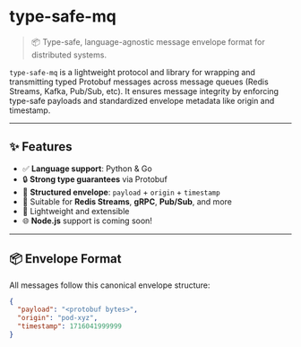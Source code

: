 # type-safe-mq

> 📦 Type-safe, language-agnostic message envelope format for distributed systems.

`type-safe-mq` is a lightweight protocol and library for wrapping and transmitting typed Protobuf messages across message queues (Redis Streams, Kafka, Pub/Sub, etc). It ensures message integrity by enforcing type-safe payloads and standardized envelope metadata like origin and timestamp.

---

## ✨ Features

- ✅ **Language support**: Python & Go
- 🔒 **Strong type guarantees** via Protobuf
- 🧩 **Structured envelope**: `payload` + `origin` + `timestamp`
- 📡 Suitable for **Redis Streams**, **gRPC**, **Pub/Sub**, and more
- 🚀 Lightweight and extensible
- 🌐 **Node.js** support is coming soon!

---

## 📦 Envelope Format

All messages follow this canonical envelope structure:

```json
{
  "payload": "<protobuf bytes>",
  "origin": "pod-xyz",
  "timestamp": 1716041999999
}